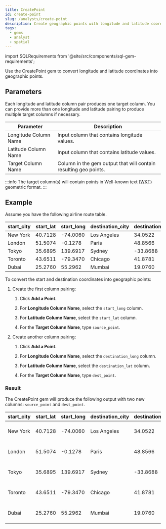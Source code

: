 ```yaml
---
title: CreatePoint
id: create-point
slug: /analysts/create-point
description: Create geographic points with longitude and latitude coordinates
tags:
  - gems
  - analyst
  - spatial
---
```


import SQLRequirements from '@site/src/components/sql-gem-requirements';

<SQLRequirements
  sql_package_name="DatabricksSqlSpatial"
  sql_package_version="0.0.1+"
/>

Use the CreatePoint gem to convert longitude and latitude coordinates into geographic points.

## Parameters

Each longitude and latitude column pair produces one target column. You can provide more than one longitude and latitude pairing to produce multiple target columns if necessary.

| Parameter             | Description                                                      |
| --------------------- | ---------------------------------------------------------------- |
| Longitude Column Name | Input column that contains longitude values.                     |
| Latitude Column Name  | Input column that contains latitude values.                      |
| Target Column Name    | Column in the gem output that will contain resulting geo points. |

:::info
The target column(s) will contain points in Well-known text ([WKT](https://en.wikipedia.org/wiki/Well-known_text_representation_of_geometry)) geometric format.
:::

## Example

Assume you have the following airline route table.

<div class="table-example">

| start_city | start_lat | start_long | destination_city | destination_lat | destination_long |
| ---------- | --------- | ---------- | ---------------- | --------------- | ---------------- |
| New York   | 40.7128   | -74.0060   | Los Angeles      | 34.0522         | -118.2437        |
| London     | 51.5074   | -0.1278    | Paris            | 48.8566         | 2.3522           |
| Tokyo      | 35.6895   | 139.6917   | Sydney           | -33.8688        | 151.2093         |
| Toronto    | 43.6511   | -79.3470   | Chicago          | 41.8781         | -87.6298         |
| Dubai      | 25.2760   | 55.2962    | Mumbai           | 19.0760         | 72.8777          |

</div>

To convert the start and destination coordinates into geographic points:

1. Create the first column pairing:

   1. Click **Add a Point**.

   1. For **Longitude Column Name**, select the `start_long` column.

   1. For **Latitude Column Name**, select the `start_lat` column.

   1. For the **Target Column Name**, type `source_point`.

1. Create another column pairing:

   1. Click **Add a Point**.

   1. For **Longitude Column Name**, select the `destination_long` column.

   1. For **Latitude Column Name**, select the `destination_lat` column.

   1. For the **Target Column Name**, type `dest_point`.

### Result

The CreatePoint gem will produce the following output with two new columns: `source_point` and `dest_point`.

<div class="table-example">

| start_city | start_lat | start_long | destination_city | destination_lat | destination_long | source_point             | dest_point                |
| ---------- | --------- | ---------- | ---------------- | --------------- | ---------------- | ------------------------ | ------------------------- |
| New York   | 40.7128   | -74.0060   | Los Angeles      | 34.0522         | -118.2437        | POINT (-74.0060 40.7128) | POINT (-118.2437 34.0522) |
| London     | 51.5074   | -0.1278    | Paris            | 48.8566         | 2.3522           | POINT (-0.1278 51.5074)  | POINT (2.3522 48.8566)    |
| Tokyo      | 35.6895   | 139.6917   | Sydney           | -33.8688        | 151.2093         | POINT (139.6917 35.6895) | POINT (151.2093 -33.8688) |
| Toronto    | 43.6511   | -79.3470   | Chicago          | 41.8781         | -87.6298         | POINT (-79.3470 43.6511) | POINT (-87.6298 41.8781)  |
| Dubai      | 25.2760   | 55.2962    | Mumbai           | 19.0760         | 72.8777          | POINT (55.2962 25.2760)  | POINT (72.8777 19.0760)   |

</div>
